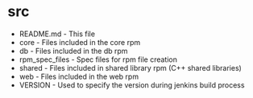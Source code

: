 src
===

* README.md - This file
* core - Files included in the core rpm
* db - Files included in the db rpm
* rpm_spec_files - Spec files for rpm file creation
* shared  - Files included in shared library rpm (C++ shared libraries)
* web - Files included in the web rpm
* VERSION - Used to specify the version during jenkins build process
